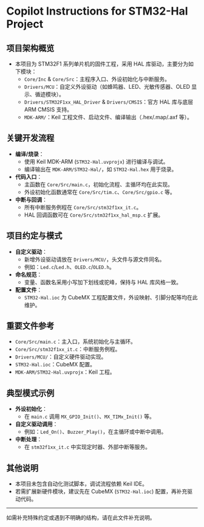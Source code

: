 # Copilot Instructions for STM32-Hal Project

## 项目架构概览
- 本项目为 STM32F1 系列单片机的固件工程，采用 HAL 库驱动，主要分为如下模块：
  - `Core/Inc` & `Core/Src`：主程序入口、外设初始化与中断服务。
  - `Drivers/MCU`：自定义外设驱动（如蜂鸣器、LED、光敏传感器、OLED 显示、循迹模块）。
  - `Drivers/STM32F1xx_HAL_Driver` & `Drivers/CMSIS`：官方 HAL 库与底层 ARM CMSIS 支持。
  - `MDK-ARM/`：Keil 工程文件、启动文件、编译输出（.hex/.map/.axf 等）。

## 关键开发流程
- **编译/烧录**：
  - 使用 Keil MDK-ARM (`STM32-Hal.uvprojx`) 进行编译与调试。
  - 编译输出在 `MDK-ARM/STM32-Hal/`，如 `STM32-Hal.hex` 用于烧录。
- **代码入口**：
  - 主函数在 `Core/Src/main.c`，初始化流程、主循环均在此实现。
  - 外设初始化函数通常在 `Core/Src/tim.c`、`Core/Src/gpio.c` 等。
- **中断与回调**：
  - 所有中断服务例程在 `Core/Src/stm32f1xx_it.c`。
  - HAL 回调函数可在 `Core/Src/stm32f1xx_hal_msp.c` 扩展。

## 项目约定与模式
- **自定义驱动**：
  - 新增外设驱动请放在 `Drivers/MCU/`，头文件与源文件同名。
  - 例如：`Led.c`/`Led.h`、`OLED.c`/`OLED.h`。
- **命名规范**：
  - 变量、函数名采用小写加下划线或驼峰，保持与 HAL 库风格一致。
- **配置文件**：
  - `STM32-Hal.ioc` 为 CubeMX 工程配置文件，外设映射、引脚分配等均在此维护。

## 重要文件参考
- `Core/Src/main.c`：主入口，系统初始化与主循环。
- `Core/Src/stm32f1xx_it.c`：中断服务例程。
- `Drivers/MCU/`：自定义硬件驱动实现。
- `STM32-Hal.ioc`：CubeMX 配置。
- `MDK-ARM/STM32-Hal.uvprojx`：Keil 工程。

## 典型模式示例
- **外设初始化**：
  - 在 `main.c` 调用 `MX_GPIO_Init()`、`MX_TIMx_Init()` 等。
- **自定义驱动调用**：
  - 例如：`Led_On()`、`Buzzer_Play()`，在主循环或中断中调用。
- **中断处理**：
  - 在 `stm32f1xx_it.c` 中实现定时器、外部中断等服务。

## 其他说明
- 本项目未包含自动化测试脚本，调试流程依赖 Keil IDE。
- 若需扩展新硬件模块，建议先在 CubeMX (`STM32-Hal.ioc`) 配置，再补充驱动代码。

---
如需补充特殊约定或遇到不明确的结构，请在此文件补充说明。